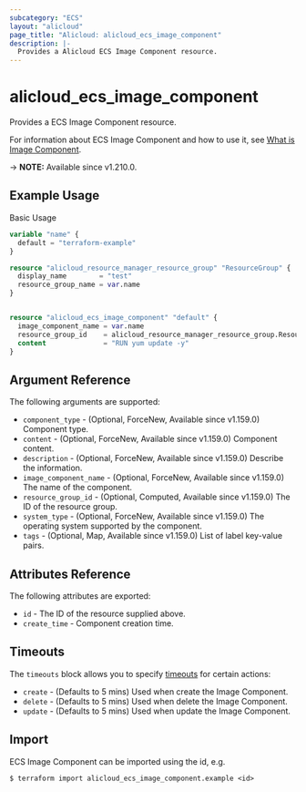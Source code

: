 ```yaml
---
subcategory: "ECS"
layout: "alicloud"
page_title: "Alicloud: alicloud_ecs_image_component"
description: |-
  Provides a Alicloud ECS Image Component resource.
---
```


# alicloud_ecs_image_component

Provides a ECS Image Component resource. 

For information about ECS Image Component and how to use it, see [What is Image Component](https://www.alibabacloud.com/help/en/).

-> **NOTE:** Available since v1.210.0.

## Example Usage

Basic Usage

```terraform
variable "name" {
  default = "terraform-example"
}

resource "alicloud_resource_manager_resource_group" "ResourceGroup" {
  display_name        = "test"
  resource_group_name = var.name
}


resource "alicloud_ecs_image_component" "default" {
  image_component_name = var.name
  resource_group_id    = alicloud_resource_manager_resource_group.ResourceGroup.id
  content              = "RUN yum update -y"
}
```

## Argument Reference

The following arguments are supported:
* `component_type` - (Optional, ForceNew, Available since v1.159.0) Component type.
* `content` - (Optional, ForceNew, Available since v1.159.0) Component content.
* `description` - (Optional, ForceNew, Available since v1.159.0) Describe the information.
* `image_component_name` - (Optional, ForceNew, Available since v1.159.0) The name of the component.
* `resource_group_id` - (Optional, Computed, Available since v1.159.0) The ID of the resource group.
* `system_type` - (Optional, ForceNew, Available since v1.159.0) The operating system supported by the component.
* `tags` - (Optional, Map, Available since v1.159.0) List of label key-value pairs.

## Attributes Reference

The following attributes are exported:
* `id` - The ID of the resource supplied above.
* `create_time` - Component creation time.

## Timeouts

The `timeouts` block allows you to specify [timeouts](https://www.terraform.io/docs/configuration-0-11/resources.html#timeouts) for certain actions:
* `create` - (Defaults to 5 mins) Used when create the Image Component.
* `delete` - (Defaults to 5 mins) Used when delete the Image Component.
* `update` - (Defaults to 5 mins) Used when update the Image Component.

## Import

ECS Image Component can be imported using the id, e.g.

```shell
$ terraform import alicloud_ecs_image_component.example <id>
```